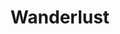 ---
layout: shop
title: Wanderlust
description: Photograph of the Vancouver mountains limited edition.
size: 4x6, 8x10, 11x17, 36x48  
type: typography
category: shop
image: wanderlust.jpg
price: $99.99
---
